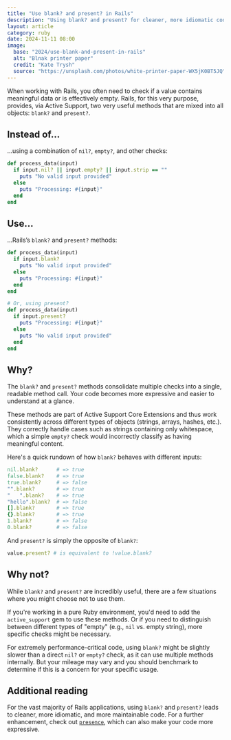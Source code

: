 ```yaml
---
title: "Use blank? and present? in Rails"
description: "Using blank? and present? for cleaner, more idiomatic code"
layout: article
category: ruby
date: 2024-11-11 08:00
image:
  base: "2024/use-blank-and-present-in-rails"
  alt: "Blnak printer paper"
  credit: "Kate Trysh"
  source: "https://unsplash.com/photos/white-printer-paper-WX5jK0BT5JQ"
---
```


When working with Rails, you often need to check if a value contains meaningful data or is effectively empty. Rails, for this very purpose, provides, via Active Support, two very useful methods that are mixed into all objects: `blank?` and `present?`.

## Instead of…

...using a combination of `nil?`, `empty?`, and other checks:

```ruby
def process_data(input)
  if input.nil? || input.empty? || input.strip == ""
    puts "No valid input provided"
  else
    puts "Processing: #{input}"
  end
end
```

## Use…

...Rails’s `blank?` and `present?` methods:

```ruby
def process_data(input)
  if input.blank?
    puts "No valid input provided"
  else
    puts "Processing: #{input}"
  end
end

# Or, using present?
def process_data(input)
  if input.present?
    puts "Processing: #{input}"
  else
    puts "No valid input provided"
  end
end
```

## Why?

The `blank?` and `present?` methods consolidate multiple checks into a single, readable method call. Your code becomes more expressive and easier to understand at a glance.

These methods are part of Active Support Core Extensions and thus work consistently across different types of objects (strings, arrays, hashes, etc.). They correctly handle cases such as strings containing only whitespace, which a simple `empty?` check would incorrectly classify as having meaningful content.

Here's a quick rundown of how `blank?` behaves with different inputs:

```ruby
nil.blank?      # => true
false.blank?    # => true
true.blank?     # => false
"".blank?       # => true
"   ".blank?    # => true
"hello".blank?  # => false
[].blank?       # => true
{}.blank?       # => true
1.blank?        # => false
0.blank?        # => false
```

And `present?` is simply the opposite of `blank?`:

```ruby
value.present? # is equivalent to !value.blank?
```

## Why not?

While `blank?` and `present?` are incredibly useful, there are a few situations where you might choose not to use them.

If you're working in a pure Ruby environment, you'd need to add the `active_support` gem to use these methods. Or if you need to distinguish between different types of "empty" (e.g., `nil` vs. empty string), more specific checks might be necessary.

For extremely performance-critical code, using `blank?` might be slightly slower than a direct `nil?` or `empty?` check, as it can use multiple methods internally. But your mileage may vary and you should benchmark to determine if this is a concern for your specific usage.

## Additional reading

For the vast majority of Rails applications, using `blank?` and `present?` leads to cleaner, more idiomatic, and more maintainable code. For a further enhancement, check out [`presence`](/ruby/use-the-presence-method), which can also make your code more expressive.
